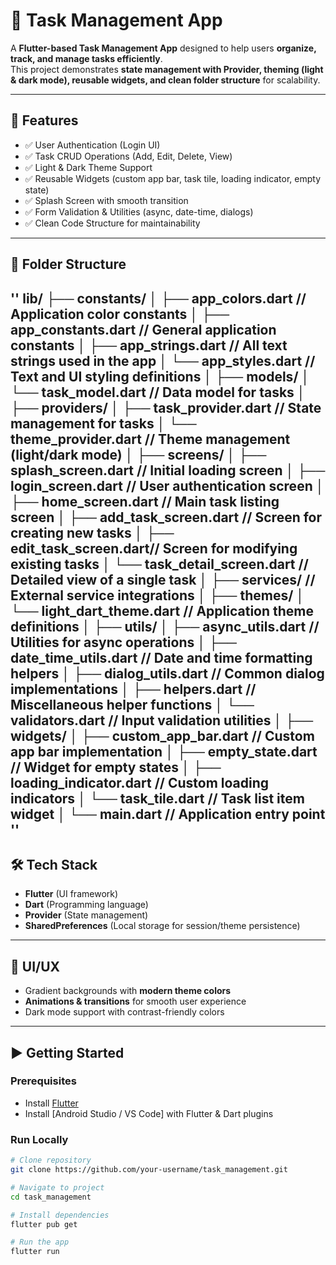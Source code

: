 # 📝 Task Management App

A **Flutter-based Task Management App** designed to help users **organize, track, and manage tasks efficiently**.  
This project demonstrates **state management with Provider, theming (light & dark mode), reusable widgets, and clean folder structure** for scalability.

---

## 🚀 Features
- ✅ User Authentication (Login UI)
- ✅ Task CRUD Operations (Add, Edit, Delete, View)  
- ✅ Light & Dark Theme Support  
- ✅ Reusable Widgets (custom app bar, task tile, loading indicator, empty state)  
- ✅ Splash Screen with smooth transition  
- ✅ Form Validation & Utilities (async, date-time, dialogs)  
- ✅ Clean Code Structure for maintainability  

---

## 📂 Folder Structure
''
lib/
├── constants/
│   ├── app_colors.dart      // Application color constants
│   ├── app_constants.dart   // General application constants
│   ├── app_strings.dart     // All text strings used in the app
│   └── app_styles.dart      // Text and UI styling definitions
│
├── models/
│   └── task_model.dart      // Data model for tasks
│
├── providers/
│   ├── task_provider.dart   // State management for tasks
│   └── theme_provider.dart  // Theme management (light/dark mode)
│
├── screens/
│   ├── splash_screen.dart   // Initial loading screen
│   ├── login_screen.dart    // User authentication screen
│   ├── home_screen.dart     // Main task listing screen
│   ├── add_task_screen.dart // Screen for creating new tasks
│   ├── edit_task_screen.dart// Screen for modifying existing tasks
│   └── task_detail_screen.dart // Detailed view of a single task
│
├── services/                // External service integrations
│
├── themes/
│   └── light_dart_theme.dart // Application theme definitions
│
├── utils/
│   ├── async_utils.dart     // Utilities for async operations
│   ├── date_time_utils.dart // Date and time formatting helpers
│   ├── dialog_utils.dart    // Common dialog implementations
│   ├── helpers.dart         // Miscellaneous helper functions
│   └── validators.dart      // Input validation utilities
│
├── widgets/
│   ├── custom_app_bar.dart  // Custom app bar implementation
│   ├── empty_state.dart     // Widget for empty states
│   ├── loading_indicator.dart // Custom loading indicators
│   └── task_tile.dart       // Task list item widget
│
└── main.dart                // Application entry point
''
---

## 🛠️ Tech Stack
- **Flutter** (UI framework)  
- **Dart** (Programming language)  
- **Provider** (State management)  
- **SharedPreferences** (Local storage for session/theme persistence)  

---

## 🎨 UI/UX
- Gradient backgrounds with **modern theme colors**  
- **Animations & transitions** for smooth user experience  
- Dark mode support with contrast-friendly colors  
---

## ▶️ Getting Started
### Prerequisites
- Install [Flutter](https://docs.flutter.dev/get-started/install)  
- Install [Android Studio / VS Code] with Flutter & Dart plugins  

### Run Locally
```bash
# Clone repository
git clone https://github.com/your-username/task_management.git

# Navigate to project
cd task_management

# Install dependencies
flutter pub get

# Run the app
flutter run
